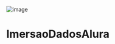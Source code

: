 ![image](https://user-images.githubusercontent.com/98191980/182443857-f2ddb11e-f4d7-4c38-9de0-277343b518d4.png)
# ImersaoDadosAlura
